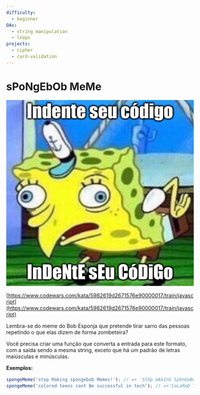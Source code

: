 ```yaml
---
difficulty:
  - beginner
OAs:
  - string manipulation
  - loops
projects:
  - cipher
  - card-validation
---
```


# sPoNgEbOb MeMe

![sPoNgEbOb MeMe](./spongebob-meme.pt-BR.png)

[https://www.codewars.com/kata/5982619d2671576e90000017/train/javascript](https://www.codewars.com/kata/5982619d2671576e90000017/train/javascript)

Lembra-se do meme do Bob Esponja que pretende tirar sarro das pessoas repetindo
o que elas dizem de forma zombeteira?

Você precisa criar uma função que converta a entrada para este formato, com a
saída sendo a mesma string, exceto que há um padrão de letras maiúsculas e
minúsculas.

**Exemplos:**

```javascript
spongeMeme('stop Making spongebob Memes!'); // => 'StOp mAkInG SpOnGeBoB MeMeS!'
spongeMeme('colored teens cant Be successful in tech'); // =>'CoLoReD TeEnS CaNt bE SuCcEsSfUl iN TeCh'
```

